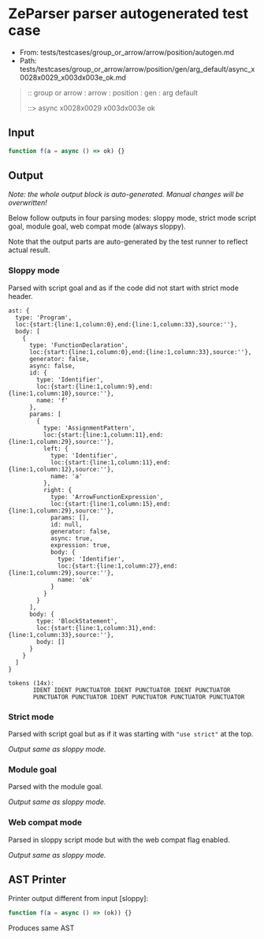 # ZeParser parser autogenerated test case

- From: tests/testcases/group_or_arrow/arrow/position/autogen.md
- Path: tests/testcases/group_or_arrow/arrow/position/gen/arg_default/async_x0028x0029_x003dx003e_ok.md

> :: group or arrow : arrow : position : gen : arg default
>
> ::> async x0028x0029 x003dx003e ok

## Input


`````js
function f(a = async () => ok) {}
`````

## Output

_Note: the whole output block is auto-generated. Manual changes will be overwritten!_

Below follow outputs in four parsing modes: sloppy mode, strict mode script goal, module goal, web compat mode (always sloppy).

Note that the output parts are auto-generated by the test runner to reflect actual result.

### Sloppy mode

Parsed with script goal and as if the code did not start with strict mode header.

`````
ast: {
  type: 'Program',
  loc:{start:{line:1,column:0},end:{line:1,column:33},source:''},
  body: [
    {
      type: 'FunctionDeclaration',
      loc:{start:{line:1,column:0},end:{line:1,column:33},source:''},
      generator: false,
      async: false,
      id: {
        type: 'Identifier',
        loc:{start:{line:1,column:9},end:{line:1,column:10},source:''},
        name: 'f'
      },
      params: [
        {
          type: 'AssignmentPattern',
          loc:{start:{line:1,column:11},end:{line:1,column:29},source:''},
          left: {
            type: 'Identifier',
            loc:{start:{line:1,column:11},end:{line:1,column:12},source:''},
            name: 'a'
          },
          right: {
            type: 'ArrowFunctionExpression',
            loc:{start:{line:1,column:15},end:{line:1,column:29},source:''},
            params: [],
            id: null,
            generator: false,
            async: true,
            expression: true,
            body: {
              type: 'Identifier',
              loc:{start:{line:1,column:27},end:{line:1,column:29},source:''},
              name: 'ok'
            }
          }
        }
      ],
      body: {
        type: 'BlockStatement',
        loc:{start:{line:1,column:31},end:{line:1,column:33},source:''},
        body: []
      }
    }
  ]
}

tokens (14x):
       IDENT IDENT PUNCTUATOR IDENT PUNCTUATOR IDENT PUNCTUATOR
       PUNCTUATOR PUNCTUATOR IDENT PUNCTUATOR PUNCTUATOR PUNCTUATOR
`````

### Strict mode

Parsed with script goal but as if it was starting with `"use strict"` at the top.

_Output same as sloppy mode._

### Module goal

Parsed with the module goal.

_Output same as sloppy mode._

### Web compat mode

Parsed in sloppy script mode but with the web compat flag enabled.

_Output same as sloppy mode._

## AST Printer

Printer output different from input [sloppy]:

````js
function f(a = async () => (ok)) {}
````

Produces same AST

